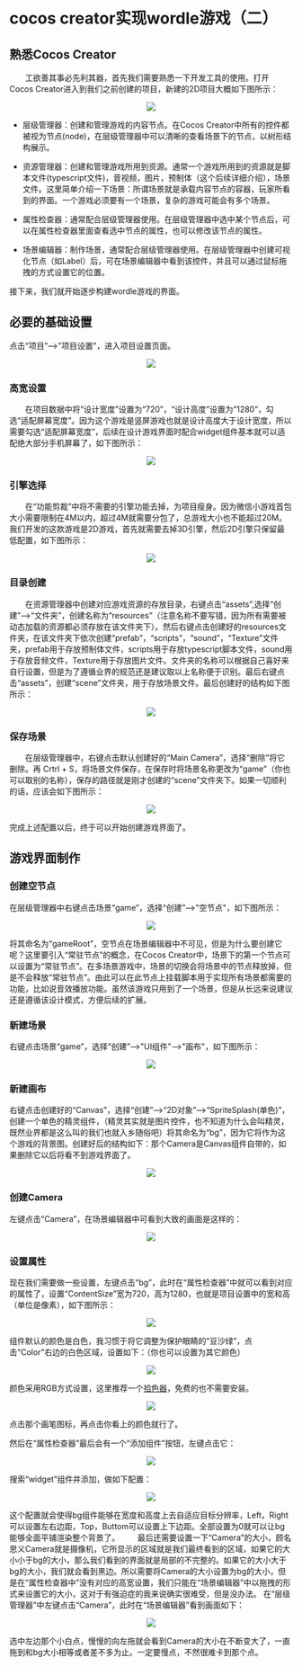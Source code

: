 # cocos creator实现wordle游戏（二）

## 熟悉Cocos Creator
&emsp;&emsp;工欲善其事必先利其器，首先我们需要熟悉一下开发工具的使用。打开Cocos Creator进入到我们之前创建的项目，新建的2D项目大概如下图所示：
<p align="center"><img src="/blogimage/wordle/2/1.png"></p>

- 层级管理器：创建和管理游戏的内容节点。在Cocos Creator中所有的控件都被视为节点(node)，在层级管理器中可以清晰的查看场景下的节点，以树形结构展示。

- 资源管理器：创建和管理游戏所用到资源。通常一个游戏所用到的资源就是脚本文件(typescript文件)，音视频，图片，预制体（这个后续详细介绍），场景文件。这里简单介绍一下场景：所谓场景就是承载内容节点的容器，玩家所看到的界面。一个游戏必须要有一个场景，复杂的游戏可能会有多个场景。

- 属性检查器：通常配合层级管理器使用。在层级管理器中选中某个节点后，可以在属性检查器里面查看选中节点的属性，也可以修改该节点的属性。

- 场景编辑器：制作场景，通常配合层级管理器使用。在层级管理器中创建可视化节点（如Label）后，可在场景编辑器中看到该控件，并且可以通过鼠标拖拽的方式设置它的位置。

接下来，我们就开始逐步构建wordle游戏的界面。
## 必要的基础设置
点击“项目”-->"项目设置"，进入项目设置页面。
<p align="center"><img src="/blogimage/wordle/2/2.png"></p> 

### 高宽设置
&emsp;&emsp;在项目数据中将“设计宽度”设置为“720”，“设计高度”设置为“1280”，勾选“适配屏幕宽度”。因为这个游戏是竖屏游戏也就是设计高度大于设计宽度，所以需要勾选“适配屏幕宽度”，后续在设计游戏界面时配合widget组件基本就可以适配绝大部分手机屏幕了，如下图所示：
<p align="center"><img src="/blogimage/wordle/2/3.png"></p> 

### 引擎选择 
&emsp;&emsp;在“功能剪裁”中将不需要的引擎功能去掉，为项目瘦身。因为微信小游戏首包大小需要限制在4M以内，超过4M就需要分包了，总游戏大小也不能超过20M。我们开发的这款游戏是2D游戏，首先就需要去掉3D引擎，然后2D引擎只保留最低配置，如下图所示：
<p align="center"><img src="/blogimage/wordle/2/4.png"></p>

### 目录创建 
&emsp;&emsp;在资源管理器中创建对应游戏资源的存放目录，右键点击“assets”,选择“创建”-->“文件夹”，创建名称为“resources”（注意名称不要写错，因为所有需要被动态加载的资源都必须存放在该文件夹下）。然后右键点击创建好的resources文件夹，在该文件夹下依次创建“prefab”，“scripts”，“sound”，“Texture”文件夹，prefab用于存放预制体文件，scripts用于存放typescript脚本文件，sound用于存放音频文件，Texture用于存放图片文件。文件夹的名称可以根据自己喜好来自行设置，但是为了遵循业界的规范还是建议取以上名称便于识别。最后右键点击“assets”，创建“scene”文件夹，用于存放场景文件。最后创建好的结构如下图所示：
<p align="center"><img src="/blogimage/wordle/2/5.png"></p>

### 保存场景 
&emsp;&emsp;在层级管理器中，右键点击默认创建好的“Main Camera”，选择“删除”将它删除。再 Crtrl + S，将场景文件保存，在保存时将场景名称更改为“game”（你也可以取别的名称），保存的路径就是刚才创建的“scene”文件夹下。如果一切顺利的话，应该会如下图所示：
<p align="center"><img src="/blogimage/wordle/2/6.png"></p> 
完成上述配置以后，终于可以开始创建游戏界面了。

## 游戏界面制作
### 创建空节点 
在层级管理器中右键点击场景“game”，选择“创建”-->"空节点"，如下图所示：
<p align="center"><img src="/blogimage/wordle/2/7.png"></p> 
将其命名为“gameRoot”，空节点在场景编辑器中不可见，但是为什么要创建它呢？这里要引入“常驻节点”的概念，在Cocos Creator中，场景下的第一个节点可以设置为“常驻节点”。在多场景游戏中，场景的切换会将场景中的节点释放掉，但是不会释放“常驻节点”。由此可以在此节点上挂载脚本用于实现所有场景都需要的功能，比如说音效播放功能。虽然该游戏只用到了一个场景，但是从长远来说建议还是遵循该设计模式，方便后续的扩展。

### 新建场景
右键点击场景“game”，选择“创建”-->"UI组件"-->"画布"，如下图所示：
<p align="center"><img src="/blogimage/wordle/2/8.png"></p> 

### 新建画布
右键点击创建好的“Canvas”，选择“创建”-->“2D对象”-->“SpriteSplash(单色)”，创建一个单色的精灵组件，（精灵其实就是图片控件，也不知道为什么会叫精灵，既然业界都是这么叫的我们也就入乡随俗吧）将其命名为“bg”，因为它将作为这个游戏的背景图。创建好后的结构如下：那个Camera是Canvas组件自带的，如果删除它以后将看不到游戏界面了。
<p align="center"><img src="/blogimage/wordle/2/9.png"></p> 

### 创建Camera
左键点击“Camera”，在场景编辑器中可看到大致的画面是这样的：
<p align="center"><img src="/blogimage/wordle/2/10.png"></p> 

### 设置属性
现在我们需要做一些设置，左键点击“bg”，此时在“属性检查器”中就可以看到对应的属性了，设置“ContentSize”宽为720，高为1280，也就是项目设置中的宽和高（单位是像素），如下图所示：
<p align="center"><img src="/blogimage/wordle/2/11.png"></p> 
组件默认的颜色是白色，我习惯于将它调整为保护眼睛的“豆沙绿”，点击“Color”右边的白色区域，设置如下：（你也可以设置为其它颜色）
<p align="center"><img src="/blogimage/wordle/2/12.png"></p> 

颜色采用RGB方式设置，这里推荐一个[拾色器](https://www.w3cschool.cn/tools/index?name=cpicker)，免费的也不需要安装。
<p align="center"><img src="/blogimage/wordle/2/13.png"></p> 
点击那个画笔图标，再点击你看上的颜色就行了。

然后在“属性检查器”最后会有一个“添加组件”按钮，左键点击它：
<p align="center"><img src="/blogimage/wordle/2/14.png"></p> 
搜索“widget”组件并添加，做如下配置：
<p align="center"><img src="/blogimage/wordle/2/15.png"></p>
这个配置就会使得bg组件能够在宽度和高度上去自适应目标分辨率，Left，Right可以设置左右边距，Top，Buttom可以设置上下边距。全部设置为0就可以让bg能够全面平铺渲染整个背景了。
&emsp;&emsp;最后还需要设置一下“Camera”的大小，顾名思义Camera就是摄像机，它所显示的区域就是我们最终看到的区域，如果它的大小小于bg的大小，那么我们看到的界面就是局部的不完整的。如果它的大小大于bg的大小，我们就会看到黑边。所以需要将Camera的大小设置为bg的大小，但是在“属性检查器中”没有对应的高宽设置，我们只能在“场景编辑器”中以拖拽的形式来设置它的大小，这对于有强迫症的我来说确实很难受，但是没办法。
在“层级管理器”中左键点击“Camera”，此时在“场景编辑器”看到画面如下：
<p align="center"><img src="/blogimage/wordle/2/16.png"></p>
选中左边那个小白点，慢慢的向左拖就会看到Camera的大小在不断变大了，一直拖到和bg大小相等或者差不多为止。一定要慢点，不然很难卡到那个点。
